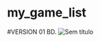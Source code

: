 # my_game_list
#VERSION 01 BD.
![Sem título](https://github.com/Fabricio-Barreto/my_game_list/assets/63824002/3200ff28-4db4-4e5c-89d1-7920a0fb23c2)
